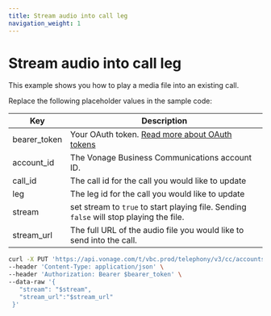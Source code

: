 ```yaml
---
title: Stream audio into call leg
navigation_weight: 1
---
```


# Stream audio into call leg

This example shows you how to play a media file into an existing call. 

Replace the following placeholder values in the sample code:

| Key | Description |
| --- | ----------- |
| bearer_token      | Your OAuth token. [Read more about OAuth tokens](/concepts/guides/create-an-access-token) |
| account_id        | The Vonage Business Communications account ID. |
| call_id           | The call id for the call you would like to update |
| leg               | The leg id for the call you would like to update |
| stream            | set stream to `true` to start playing file. Sending `false` will stop playing the file. | 
| stream_url        | The full URL of the audio file you would like to send into the call. |

``` bash
curl -X PUT 'https://api.vonage.com/t/vbc.prod/telephony/v3/cc/accounts/$account/calls/$call_id/legs/$leg_id'
--header 'Content-Type: application/json' \
--header 'Authorization: Bearer $bearer_token' \
--data-raw '{  
   "stream": "$stream",
   "stream_url":"$stream_url"
 }'
```
